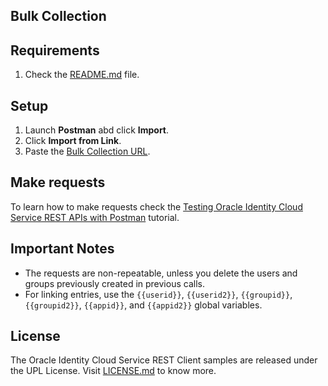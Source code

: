 ## Bulk Collection

## Requirements

1. Check the [README.md](README.md) file.

## Setup

1. Launch **Postman** abd click **Import**.
2. Click **Import from Link**.
3. Paste the [Bulk Collection URL](idcs_bulk_postman_collection.json).

## Make requests

To learn how to make requests check the [Testing Oracle Identity Cloud Service REST APIs with Postman](http://apexapps.oracle.com/pls/apex/f?p=44785:112:0::::P112_CONTENT_ID:13484) tutorial.

## Important Notes

- The requests are non-repeatable, unless you delete the users and groups previously created in previous calls.
- For linking entries, use the ``{{userid}}``, ``{{userid2}}``, ``{{groupid}}``, ``{{groupid2}}``, ``{{appid}}``, and ``{{appid2}}`` global variables.

## License

The Oracle Identity Cloud Service REST Client samples are released under the UPL License. Visit [LICENSE.md](LICENSE.md) to know more.